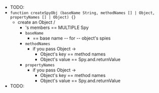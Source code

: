 * TODO:
* `function createSpyObj (baseName String, methodNames [] | Object, propertyNames [] | Object) {}`
  * create an Object / 
    * 's members == MULTIPLE Spy
    * `baseName`
      * == base name -- for -- object's spies
    * `methodNames`
      * if you pass Object -> 
        * Object's key == method names
        * Object's value == Spy.and.returnValue
    * `propertyNames`
      * if you pass Object ->
        * Object's key == method names
        * Object's value == Spy.and.returnValue
* TODO:
